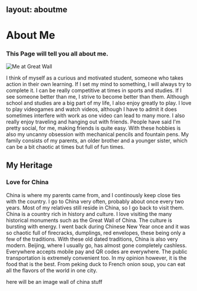 layout: aboutme
---

# About Me

### This Page will tell you all about me.

![Me at Great Wall](/img/greatwall.jpg)

I think of myself as a curious and motivated student, someone who takes action in their own learning. If I set my mind to something, I will always try to complete it. I can be really competitive at times in sports and studies. If I see someone better than me, I strive to become better than them. Although school and studies are a big part of my life, I also enjoy greatly to play. I love to play videogames and watch videos, although I have to admit it does sometimes interfere with work as one video can lead to many more. I also really enjoy traveling and hanging out with friends. People have said I'm pretty social, for me, making friends is quite easy. With these hobbies is also my uncanny obsession with mechanical pencils and fountain pens. My family consists of my parents, an older brother and a younger sister, which can be a bit chaotic at times but full of fun times. 




## My Heritage

### Love for China

China is where my parents came from, and I continously keep close ties with the country. I go to China very often, probably about once every two years. Most of my relatives still reside in China, so I go back to visit them. China is a country rich in history and culture. I love visiting the many historical monuments such as the Great Wall of China. The culture is bursting with energy. I went back during Chinese New Year once and it was so chaotic full of firecracks, dumplings, red envelopes, these being only a few of the traditions. With these old dated traditions, China is also very modern. Beijing, where I usually go, has almost gone completely cashless. Everywhere accepts mobile pay and QR codes are everywhere. The public transportation is extremely convenient too. In my opinion however, it is the food that is the best. From peking duck to French onion soup, you can eat all the flavors of the world in one city.

here will be an image wall of china stuff





